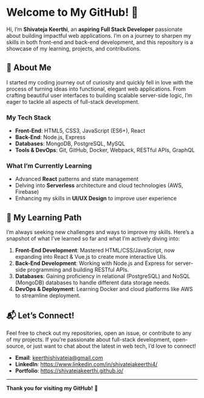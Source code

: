 # Welcome to My GitHub! 👋

Hi, I’m **Shivateja Keerthi**, an **aspiring Full Stack Developer** passionate about building impactful web applications. I’m on a journey to sharpen my skills in both front-end and back-end development, and this repository is a showcase of my learning, projects, and contributions.

## 🚀 About Me

I started my coding journey out of curiosity and quickly fell in love with the process of turning ideas into functional, elegant web applications. From crafting beautiful user interfaces to building scalable server-side logic, I’m eager to tackle all aspects of full-stack development.

### My Tech Stack
- **Front-End**: HTML5, CSS3, JavaScript (ES6+), React
- **Back-End**: Node.js, Express
- **Databases**: MongoDB, PostgreSQL, MySQL
- **Tools & DevOps**: Git, GitHub, Docker, Webpack, RESTful APIs, GraphQL

### What I’m Currently Learning
- Advanced **React** patterns and state management
- Delving into **Serverless** architecture and cloud technologies (AWS, Firebase)
- Enhancing my skills in **UI/UX Design** to improve user experience



## 🌱 My Learning Path

I’m always seeking new challenges and ways to improve my skills. Here’s a snapshot of what I’ve learned so far and what I’m actively diving into:

1. **Front-End Development**: Mastered HTML/CSS/JavaScript, now expanding into React & Vue.js to create more interactive UIs.
2. **Back-End Development**: Working with Node.js and Express for server-side programming and building RESTful APIs.
3. **Databases**: Gaining proficiency in relational (PostgreSQL) and NoSQL (MongoDB) databases to handle different data storage needs.
4. **DevOps & Deployment**: Learning Docker and cloud platforms like AWS to streamline deployment.

## 📬 Let’s Connect!

Feel free to check out my repositories, open an issue, or contribute to any of my projects. If you’re passionate about full-stack development, open-source, or just want to chat about the latest in web tech, I’d love to connect!

- **Email**: keerthishivateja@gmail.com 
- **LinkedIn**: https://www.linkedin.com/in/shivatejakeerthi4/ 
- **Portfolio**: https://shivatejakeerthi.github.io/

---

**Thank you for visiting my GitHub!** 🎉
